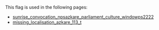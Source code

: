 This flag is used in the following pages:
 - [sunrise_convocation_npsazkare_parliament_culture_windowps2222](../events/sunrise_convocation_npsazkare_parliament_culture_windowps2222.md)
 - [missing_localisation_azkare_113_t](../events/missing_localisation_azkare_113_t.md)
